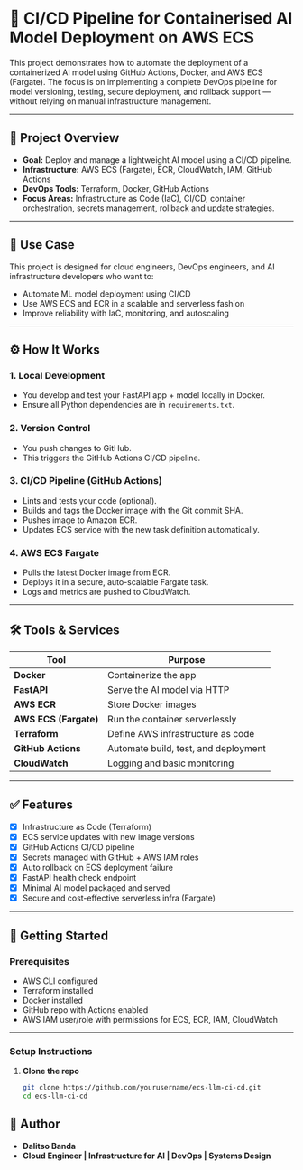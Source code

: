 # 🚀 CI/CD Pipeline for Containerised AI Model Deployment on AWS ECS

This project demonstrates how to automate the deployment of a containerized AI model using GitHub Actions, Docker, and AWS ECS (Fargate). The focus is on implementing a complete DevOps pipeline for model versioning, testing, secure deployment, and rollback support — without relying on manual infrastructure management.

---

## 📌 Project Overview

- **Goal:** Deploy and manage a lightweight AI model using a CI/CD pipeline.
- **Infrastructure:** AWS ECS (Fargate), ECR, CloudWatch, IAM, GitHub Actions
- **DevOps Tools:** Terraform, Docker, GitHub Actions
- **Focus Areas:** Infrastructure as Code (IaC), CI/CD, container orchestration, secrets management, rollback and update strategies.

---

## 🧠 Use Case

This project is designed for cloud engineers, DevOps engineers, and AI infrastructure developers who want to:

- Automate ML model deployment using CI/CD
- Use AWS ECS and ECR in a scalable and serverless fashion
- Improve reliability with IaC, monitoring, and autoscaling

---

## ⚙️ How It Works

### 1. Local Development
- You develop and test your FastAPI app + model locally in Docker.
- Ensure all Python dependencies are in `requirements.txt`.

### 2. Version Control
- You push changes to GitHub.
- This triggers the GitHub Actions CI/CD pipeline.

### 3. CI/CD Pipeline (GitHub Actions)
- Lints and tests your code (optional).
- Builds and tags the Docker image with the Git commit SHA.
- Pushes image to Amazon ECR.
- Updates ECS service with the new task definition automatically.

### 4. AWS ECS Fargate
- Pulls the latest Docker image from ECR.
- Deploys it in a secure, auto-scalable Fargate task.
- Logs and metrics are pushed to CloudWatch.

---

## 🛠️ Tools & Services

| Tool             | Purpose                                      |
|------------------|----------------------------------------------|
| **Docker**       | Containerize the app                         |
| **FastAPI**      | Serve the AI model via HTTP                  |
| **AWS ECR**      | Store Docker images                          |
| **AWS ECS (Fargate)** | Run the container serverlessly             |
| **Terraform**    | Define AWS infrastructure as code            |
| **GitHub Actions** | Automate build, test, and deployment         |
| **CloudWatch**   | Logging and basic monitoring                 |

---

## ✅ Features

- [x] Infrastructure as Code (Terraform)
- [x] ECS service updates with new image versions
- [x] GitHub Actions CI/CD pipeline
- [x] Secrets managed with GitHub + AWS IAM roles
- [x] Auto rollback on ECS deployment failure
- [x] FastAPI health check endpoint
- [x] Minimal AI model packaged and served
- [x] Secure and cost-effective serverless infra (Fargate)

---

## 🚀 Getting Started

### Prerequisites

- AWS CLI configured  
- Terraform installed  
- Docker installed  
- GitHub repo with Actions enabled  
- AWS IAM user/role with permissions for ECS, ECR, IAM, CloudWatch

---

### Setup Instructions

1. **Clone the repo**  
   ```bash
   git clone https://github.com/yourusername/ecs-llm-ci-cd.git
   cd ecs-llm-ci-cd
## 📣 Author
- **Dalitso Banda**
- **Cloud Engineer | Infrastructure for AI | DevOps | Systems Design**
